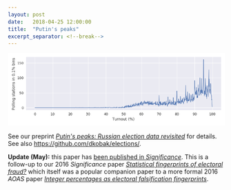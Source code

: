 ```yaml
---
layout: post
date:   2018-04-25 12:00:00
title:  "Putin's peaks"
excerpt_separator: <!--break-->
---
```


![Putin's peaks](/img/putins-peaks.png)

See our preprint *[Putin's peaks: Russian election data revisited](https://arxiv.org/abs/1804.09495)* for details.
See also <https://github.com/dkobak/elections/>.

**Update (May):** this paper has [been published in *Significance*](https://rss.onlinelibrary.wiley.com/doi/10.1111/j.1740-9713.2018.01141.x). This is a follow-up to our 2016 *Significance* paper [*Statistical fingerprints of electoral fraud?*](https://rss.onlinelibrary.wiley.com/doi/10.1111/j.1740-9713.2016.00936.x) which itself was a popular companion paper to a more formal 2016 *AOAS* paper [*Integer percentages as electoral falsification fingerprints*](https://projecteuclid.org/euclid.aoas/1458909907).
